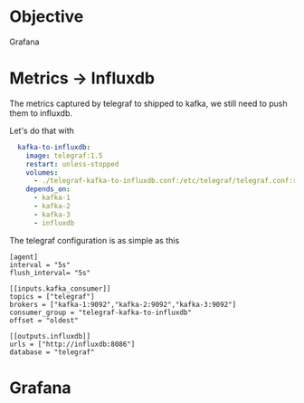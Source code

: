 # Objective 

Grafana


# Metrics -> Influxdb

The metrics captured by telegraf to shipped to kafka, we still need to push them to influxdb.

Let's do that with 

```yml
  kafka-to-influxdb:
    image: telegraf:1.5
    restart: unless-stopped
    volumes:
      - ./telegraf-kafka-to-influxdb.conf:/etc/telegraf/telegraf.conf:ro
    depends_on:
      - kafka-1
      - kafka-2
      - kafka-3
      - influxdb
```

The telegraf configuration is as simple as this

```
[agent]
interval = "5s"
flush_interval= "5s"

[[inputs.kafka_consumer]]
topics = ["telegraf"]
brokers = ["kafka-1:9092","kafka-2:9092","kafka-3:9092"]
consumer_group = "telegraf-kafka-to-influxdb"
offset = "oldest"

[[outputs.influxdb]]
urls = ["http://influxdb:8086"]
database = "telegraf"
```

# Grafana



